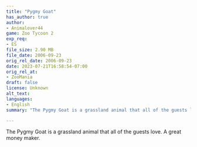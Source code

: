 ```yaml
---
title: "Pygmy Goat"
has_author: true
author: 
- Animalover44
game: Zoo Tycoon 2
exp_req: 
- ES
file_size: 2.90 MB
file_date: 2006-09-23
orig_rel_date: 2006-09-23
date: 2023-07-21T16:58:54-07:00
orig_rel_at: 
- ZooMania
draft: false
license: Unknown
alt_text: 
languages:
- English
summary: "The Pygmy Goat is a grassland animal that all of the guests love."

---
```


The Pygmy Goat is a grassland animal that all of the guests love. A great money maker.